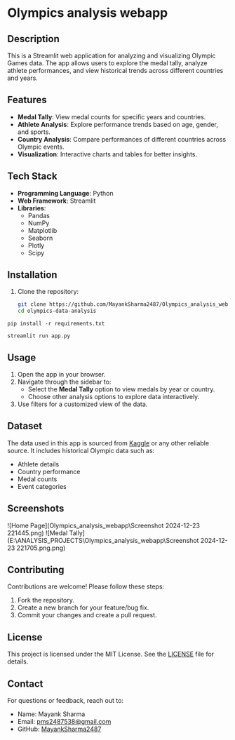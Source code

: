 # Olympics analysis webapp

## Description

This is a Streamlit web application for analyzing and visualizing Olympic Games data. The app allows users to explore the medal tally, analyze athlete performances, and view historical trends across different countries and years.

## Features
- **Medal Tally**: View medal counts for specific years and countries.
- **Athlete Analysis**: Explore performance trends based on age, gender, and sports.
- **Country Analysis**: Compare performances of different countries across Olympic events.
- **Visualization**: Interactive charts and tables for better insights.


## Tech Stack
- **Programming Language**: Python
- **Web Framework**: Streamlit
- **Libraries**:
  - Pandas
  - NumPy
  - Matplotlib
  - Seaborn
  - Plotly
  - Scipy

## Installation
1. Clone the repository:
   ```bash
   git clone https://github.com/MayankSharma2487/Olympics_analysis_webapp.git
   cd olympics-data-analysis

```pip install -r requirements.txt```

```streamlit run app.py```


## Usage
1. Open the app in your browser.
2. Navigate through the sidebar to:
   - Select the **Medal Tally** option to view medals by year or country.
   - Choose other analysis options to explore data interactively.
3. Use filters for a customized view of the data.


## Dataset
The data used in this app is sourced from [Kaggle](https://www.kaggle.com/) or any other reliable source. It includes historical Olympic data such as:
- Athlete details
- Country performance
- Medal counts
- Event categories

## Screenshots
![Home Page](Olympics_analysis_webapp\Screenshot 2024-12-23 221445.png)
![Medal Tally](E:\ANALYSIS_PROJECTS\Olympics_analysis_webapp\Screenshot 2024-12-23 221705.png.png)

## Contributing
Contributions are welcome! Please follow these steps:
1. Fork the repository.
2. Create a new branch for your feature/bug fix.
3. Commit your changes and create a pull request.


## License
This project is licensed under the MIT License. See the [LICENSE](LICENSE) file for details.

## Contact
For questions or feedback, reach out to:
- Name: Mayank Sharma
- Email: pms2487538@gmail.com
- GitHub: [MayankSharma2487](https://github.com/MayankSharma2487)
